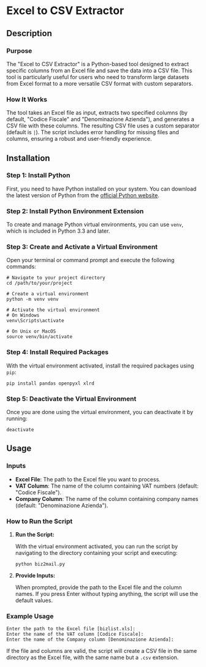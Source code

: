 
# Excel to CSV Extractor

## Description

### Purpose
The "Excel to CSV Extractor" is a Python-based tool designed to extract specific columns from an Excel file and save the data into a CSV file. This tool is particularly useful for users who need to transform large datasets from Excel format to a more versatile CSV format with custom separators.

### How It Works
The tool takes an Excel file as input, extracts two specified columns (by default, "Codice Fiscale" and "Denominazione Azienda"), and generates a CSV file with these columns. The resulting CSV file uses a custom separator (default is `|`). The script includes error handling for missing files and columns, ensuring a robust and user-friendly experience.

## Installation

### Step 1: Install Python

First, you need to have Python installed on your system. You can download the latest version of Python from the [official Python website](https://www.python.org/downloads/).

### Step 2: Install Python Environment Extension

To create and manage Python virtual environments, you can use `venv`, which is included in Python 3.3 and later.

### Step 3: Create and Activate a Virtual Environment

Open your terminal or command prompt and execute the following commands:

```shell
# Navigate to your project directory
cd /path/to/your/project

# Create a virtual environment
python -m venv venv

# Activate the virtual environment
# On Windows
venv\Scripts\activate

# On Unix or MacOS
source venv/bin/activate
```

### Step 4: Install Required Packages

With the virtual environment activated, install the required packages using `pip`:

```shell
pip install pandas openpyxl xlrd
```

### Step 5: Deactivate the Virtual Environment

Once you are done using the virtual environment, you can deactivate it by running:

```shell
deactivate
```

## Usage

### Inputs
- **Excel File**: The path to the Excel file you want to process.
- **VAT Column**: The name of the column containing VAT numbers (default: "Codice Fiscale").
- **Company Column**: The name of the column containing company names (default: "Denominazione Azienda").

### How to Run the Script

1. **Run the Script:**

   With the virtual environment activated, you can run the script by navigating to the directory containing your script and executing:

   ```shell
   python biz2mail.py
   ```

2. **Provide Inputs:**

   When prompted, provide the path to the Excel file and the column names. If you press Enter without typing anything, the script will use the default values.

### Example Usage

```shell
Enter the path to the Excel file [bizlist.xls]: 
Enter the name of the VAT column [Codice Fiscale]: 
Enter the name of the Company column [Denominazione Azienda]:
```

If the file and columns are valid, the script will create a CSV file in the same directory as the Excel file, with the same name but a `.csv` extension.
